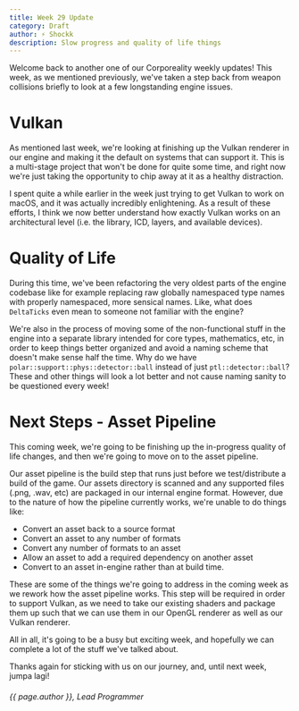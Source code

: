 ```yaml
---
title: Week 29 Update
category: Draft
author: ⚡ Shockk
description: Slow progress and quality of life things
---
```


Welcome back to another one of our Corporeality weekly updates! This week, as we mentioned previously, we've taken a step back from weapon collisions briefly to look at a few longstanding engine issues.

# Vulkan

As mentioned last week, we're looking at finishing up the Vulkan renderer in our engine and making it the default on systems that can support it. This is a multi-stage project that won't be done for quite some time, and right now we're just taking the opportunity to chip away at it as a healthy distraction.

I spent quite a while earlier in the week just trying to get Vulkan to work on macOS, and it was actually incredibly enlightening. As a result of these efforts, I think we now better understand how exactly Vulkan works on an architectural level (i.e. the library, ICD, layers, and available devices).

# Quality of Life

During this time, we've been refactoring the very oldest parts of the engine codebase like for example replacing raw globally namespaced type names with properly namespaced, more sensical names. Like, what does `DeltaTicks` even mean to someone not familiar with the engine?

We're also in the process of moving some of the non-functional stuff in the engine into a separate library intended for core types, mathematics, etc, in order to keep things better organized and avoid a naming scheme that doesn't make sense half the time. Why do we have `polar::support::phys::detector::ball` instead of just `ptl::detector::ball`? These and other things will look a lot better and not cause naming sanity to be questioned every week!

# Next Steps - Asset Pipeline

This coming week, we're going to be finishing up the in-progress quality of life changes, and then we're going to move on to the asset pipeline.

Our asset pipeline is the build step that runs just before we test/distribute a build of the game. Our assets directory is scanned and any supported files (.png, .wav, etc) are packaged in our internal engine format. However, due to the nature of how the pipeline currently works, we're unable to do things like:

* Convert an asset back to a source format
* Convert an asset to any number of formats
* Convert any number of formats to an asset
* Allow an asset to add a required dependency on another asset
* Convert to an asset in-engine rather than at build time.

These are some of the things we're going to address in the coming week as we rework how the asset pipeline works. This step will be required in order to support Vulkan, as we need to take our existing shaders and package them up such that we can use them in our OpenGL renderer as well as our Vulkan renderer.

All in all, it's going to be a busy but exciting week, and hopefully we can complete a lot of the stuff we've talked about.

Thanks again for sticking with us on our journey, and, until next week, jumpa lagi!

###### {{ page.author }}, Lead Programmer
